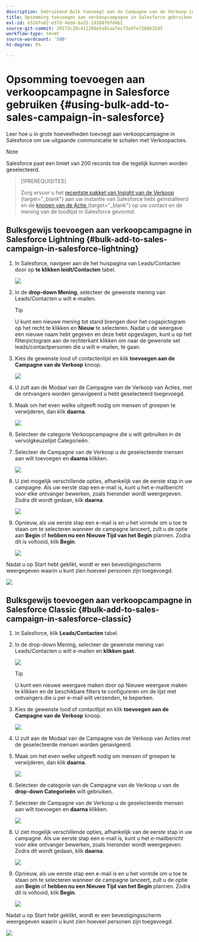 ```yaml
---
description: Gebruikend Bulk toevoegt aan de Campagne van de Verkoop in Salesforce - Marketo Docs - de Documentatie van het Product
title: Opsomming toevoegen aan verkoopcampagne in Salesforce gebruiken
exl-id: e518fe82-e37d-4edd-8a31-19268f6fd4b1
source-git-commit: 26573c20c411208e5a01aa7ec73a97e7208b35d5
workflow-type: tm+mt
source-wordcount: '580'
ht-degree: 0%

---
```


# Opsomming toevoegen aan verkoopcampagne in Salesforce gebruiken {#using-bulk-add-to-sales-campaign-in-salesforce}

Leer hoe u in grote hoeveelheden toevoegt aan verkoopcampagne in Salesforce om uw uitgaande communicatie te schalen met Verkoopacties.

>[!NOTE]
>
>Salesforce past een limiet van 200 records toe die tegelijk kunnen worden geselecteerd.

>[!PREREQUISITES]
>
>Zorg ervoor u het [ recentste pakket van Insight van de Verkoop ](/help/marketo/product-docs/marketo-sales-insight/msi-for-salesforce/upgrading/upgrading-your-msi-package.md){target="_blank"} aan uw instantie van Salesforce hebt geïnstalleerd en de [ knopen van de Actie ](/help/marketo/product-docs/marketo-sales-insight/actions/crm/salesforce-package-configuration/add-action-buttons-to-salesforce-list-view.md){target="_blank"} op uw contact en de mening van de loodlijst in Salesforce gevormd.

## Bulksgewijs toevoegen aan verkoopcampagne in Salesforce Lightning {#bulk-add-to-sales-campaign-in-salesforce-lightning}

1. In Salesforce, navigeer aan de het huispagina van Leads/Contacten door op **te klikken leidt/Contacten** tabel.

   ![](assets/using-bulk-add-to-sales-campaign-in-salesforce-1.png)

1. In de **drop-down Mening**, selecteer de gewenste mening van Leads/Contacten u wilt e-mailen.

   >[!TIP]
   >
   >U kunt een nieuwe mening tot stand brengen door het cogapictogram op het recht te klikken en **Nieuw** te selecteren. Nadat u de weergave een nieuwe naam hebt gegeven en deze hebt opgeslagen, kunt u op het filterpictogram aan de rechterkant klikken om naar de gewenste set leads/contactpersonen die u wilt e-mailen, te gaan.

1. Kies de gewenste lood of contactenlijst en klik **toevoegen aan de Campagne van de Verkoop** knoop.

   ![](assets/using-bulk-add-to-sales-campaign-in-salesforce-2.png)

1. U zult aan de Modaal van de Campagne van de Verkoop van Acties, met de ontvangers worden genavigeerd u hebt geselecteerd toegevoegd.

1. Maak om het even welke uitgeeft nodig om mensen of groepen te verwijderen, dan klik **daarna**.

   ![](assets/using-bulk-add-to-sales-campaign-in-salesforce-3.png)

1. Selecteer de categorie Verkoopcampagne die u wilt gebruiken in de vervolgkeuzelijst Categorieën.

1. Selecteer de Campagne van de Verkoop u de geselecteerde mensen aan wilt toevoegen en **daarna** klikken.

   ![](assets/using-bulk-add-to-sales-campaign-in-salesforce-4.png)

1. U ziet mogelijk verschillende opties, afhankelijk van de eerste stap in uw campagne. Als uw eerste stap een e-mail is, kunt u het e-mailbericht voor elke ontvanger bewerken, zoals hieronder wordt weergegeven. Zodra dit wordt gedaan, klik **daarna**.

   ![](assets/using-bulk-add-to-sales-campaign-in-salesforce-5.png)

1. Opnieuw, als uw eerste stap een e-mail is en u het vormde om u toe te staan om te selecteren wanneer de campagne lanceert, zult u de optie aan **Begin** of **hebben nu een Nieuwe Tijd van het Begin** plannen. Zodra dit is voltooid, klik **Begin**.

   ![](assets/using-bulk-add-to-sales-campaign-in-salesforce-6.png)

Nadat u op Start hebt geklikt, wordt er een bevestigingsscherm weergegeven waarin u kunt zien hoeveel personen zijn toegevoegd.

![](assets/using-bulk-add-to-sales-campaign-in-salesforce-7.png)

## Bulksgewijs toevoegen aan verkoopcampagne in Salesforce Classic {#bulk-add-to-sales-campaign-in-salesforce-classic}

1. In Salesforce, klik **Leads/Contacten** tabel.

1. In de drop-down Mening, selecteer de gewenste mening van Leads/Contacten u wilt e-mailen en **klikken gaat**.

   ![](assets/using-bulk-add-to-sales-campaign-in-salesforce-8.png)

   >[!TIP]
   >
   >U kunt een nieuwe weergave maken door op Nieuwe weergave maken te klikken en de beschikbare filters te configureren om de lijst met ontvangers die u per e-mail wilt verzenden, te beperken.

1. Kies de gewenste lood of contactlijst en klik **toevoegen aan de Campagne van de Verkoop** knoop.

   ![](assets/using-bulk-add-to-sales-campaign-in-salesforce-9.png)

1. U zult aan de Modaal van de Campagne van de Verkoop van Acties met de geselecteerde mensen worden genavigeerd.

1. Maak om het even welke uitgeeft nodig om mensen of groepen te verwijderen, dan klik **daarna**.

   ![](assets/using-bulk-add-to-sales-campaign-in-salesforce-10.png)

1. Selecteer de categorie van de Campagne van de Verkoop u van de **drop-down Categorieën** wilt gebruiken.

1. Selecteer de Campagne van de Verkoop u de geselecteerde mensen aan wilt toevoegen en **daarna** klikken.

   ![](assets/using-bulk-add-to-sales-campaign-in-salesforce-11.png)

1. U ziet mogelijk verschillende opties, afhankelijk van de eerste stap in uw campagne. Als uw eerste stap een e-mail is, kunt u het e-mailbericht voor elke ontvanger bewerken, zoals hieronder wordt weergegeven. Zodra dit wordt gedaan, klik **daarna**.

   ![](assets/using-bulk-add-to-sales-campaign-in-salesforce-12.png)

1. Opnieuw, als uw eerste stap een e-mail is en u het vormde om u toe te staan om te selecteren wanneer de campagne lanceert, zult u de optie aan **Begin** of **hebben nu een Nieuwe Tijd van het Begin** plannen. Zodra dit is voltooid, klik **Begin**.

   ![](assets/using-bulk-add-to-sales-campaign-in-salesforce-13.png)

Nadat u op Start hebt geklikt, wordt er een bevestigingsscherm weergegeven waarin u kunt zien hoeveel personen zijn toegevoegd.

![](assets/using-bulk-add-to-sales-campaign-in-salesforce-14.png)
